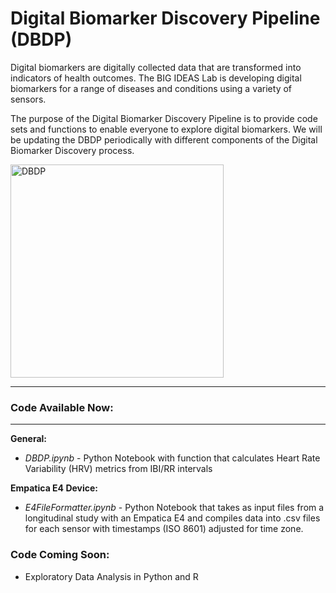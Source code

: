 # Digital Biomarker Discovery Pipeline (DBDP)

Digital biomarkers are digitally collected data that are transformed into indicators of health outcomes. The BIG IDEAS Lab is developing digital biomarkers for a range of diseases and conditions using a variety of sensors. 

The purpose of the Digital Biomarker Discovery Pipeline is to provide code sets and functions to enable everyone to explore digital biomarkers. We will be updating the DBDP periodically with different components of the Digital Biomarker Discovery process.

<img width="341" alt="DBDP" src="https://user-images.githubusercontent.com/43549914/73032051-ea9de480-3e0b-11ea-9f1c-1a1c490c973b.PNG">

***

### Code Available Now:
***

**General:**
* *DBDP.ipynb* - Python Notebook with function that calculates Heart Rate Variability (HRV) metrics from IBI/RR intervals 

**Empatica E4 Device:**
* *E4FileFormatter.ipynb* - Python Notebook that takes as input files from a longitudinal study with an Empatica E4 and compiles data into .csv files for each sensor with timestamps (ISO 8601) adjusted for time zone.


### Code Coming Soon:
* Exploratory Data Analysis in Python and R

